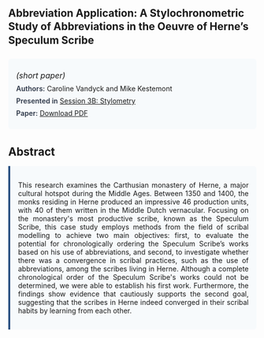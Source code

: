 
<style>    
    h2 {
        margin-top: 0;
        margin-bottom: 1.5rem;
        line-height: 1.3;
    }
    
    h3 {
        margin-top: 2rem;
        margin-bottom: 1rem;
        font-size: 1.4rem;
        font-weight:bold;
    }
    
    .metadata {
        background-color: #f7fafc;
        padding: 1rem;
        border-radius: 6px;
        margin-bottom: 2rem;
    }
    
    .metadata p {
        margin: 0.5rem 0;
    }
    
    .abstract {
        text-align: justify;
        padding: 1rem;
        background-color: #f7fafc;
        border-left: 4px solid #2c5282;
        border-radius: 0 6px 6px 0;
    }
    
    strong {
        color: #2d3748;
        font-weight: 600;
    }
</style>
<main role="main">
<h2>Abbreviation Application: A Stylochronometric Study of Abbreviations in the Oeuvre of Herne’s Speculum Scribe</h2>

<section class="metadata">
<p style='font-size:1rem'><i>(short paper)</i></p>
<p><strong>Authors:</strong> Caroline Vandyck and Mike Kestemont</p>
<p><strong>Presented in</strong> <a href="/programme/#session3">Session 3B: Stylometry</a></p>
<p><strong>Paper:</strong> <a href="https://ceur-ws.org/Vol-3558/paper15.pdf">Download PDF</a></p>
</section>

<section>
<h3>Abstract</h3>
<div class="abstract">
<p>This research examines the Carthusian monastery of Herne, a major cultural hotspot during the Middle Ages. Between 1350 and 1400, the monks residing in Herne produced an impressive 46 production units, with 40 of them written in the Middle Dutch vernacular. Focusing on the monastery's most productive scribe, known as the Speculum Scribe, this case study employs methods from the field of scribal modelling to achieve two main objectives: first, to evaluate the potential for chronologically ordering the Speculum Scribe’s works based on his use of abbreviations, and second, to investigate whether there was a convergence in scribal practices, such as the use of abbreviations, among the scribes living in Herne. Although a complete chronological order of the Speculum Scribe's works could not be determined, we were able to establish his first work. Furthermore, the findings show evidence that cautiously supports the second goal, suggesting that the scribes in Herne indeed converged in their scribal habits by learning from each other.</p>
</div>
</section>
</main>